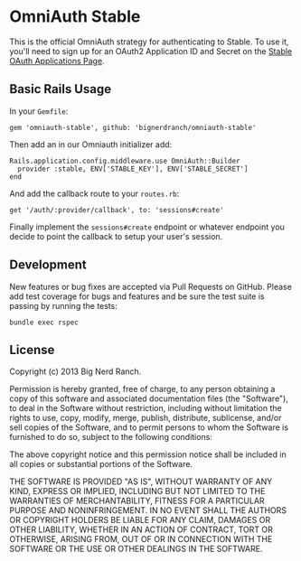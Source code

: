 # OmniAuth Stable

This is the official OmniAuth strategy for authenticating to Stable. To
use it, you'll need to sign up for an OAuth2 Application ID and Secret
on the [Stable OAuth Applications Page](https://stable.bignerdranch.com/oauth/applications).

## Basic Rails Usage

In your `Gemfile`:

    gem 'omniauth-stable', github: 'bignerdranch/omniauth-stable'

Then add an in our Omniauth initializer add:

    Rails.application.config.middleware.use OmniAuth::Builder
      provider :stable, ENV['STABLE_KEY'], ENV['STABLE_SECRET']
    end

And add the callback route to your `routes.rb`:

    get '/auth/:provider/callback', to: 'sessions#create'


Finally implement the `sessions#create` endpoint or whatever endpoint you decide to point the callback to setup your user's session.


## Development

New features or bug fixes are accepted via Pull Requests on GitHub. Please add test coverage for bugs and features and be sure the test suite is passing by running the tests:

    bundle exec rspec


## License

Copyright (c) 2013 Big Nerd Ranch.

Permission is hereby granted, free of charge, to any person obtaining a copy of this software and associated documentation files (the "Software"), to deal in the Software without restriction, including without limitation the rights to use, copy, modify, merge, publish, distribute, sublicense, and/or sell copies of the Software, and to permit persons to whom the Software is furnished to do so, subject to the following conditions:

The above copyright notice and this permission notice shall be included in all copies or substantial portions of the Software.

THE SOFTWARE IS PROVIDED "AS IS", WITHOUT WARRANTY OF ANY KIND, EXPRESS OR IMPLIED, INCLUDING BUT NOT LIMITED TO THE WARRANTIES OF MERCHANTABILITY, FITNESS FOR A PARTICULAR PURPOSE AND NONINFRINGEMENT. IN NO EVENT SHALL THE AUTHORS OR COPYRIGHT HOLDERS BE LIABLE FOR ANY CLAIM, DAMAGES OR OTHER LIABILITY, WHETHER IN AN ACTION OF CONTRACT, TORT OR OTHERWISE, ARISING FROM, OUT OF OR IN CONNECTION WITH THE SOFTWARE OR THE USE OR OTHER DEALINGS IN THE SOFTWARE.
